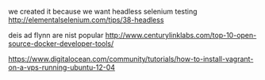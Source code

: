 we created it because we want headless selenium testing
http://elementalselenium.com/tips/38-headless

deis ad flynn are nist popular http://www.centurylinklabs.com/top-10-open-source-docker-developer-tools/

https://www.digitalocean.com/community/tutorials/how-to-install-vagrant-on-a-vps-running-ubuntu-12-04
